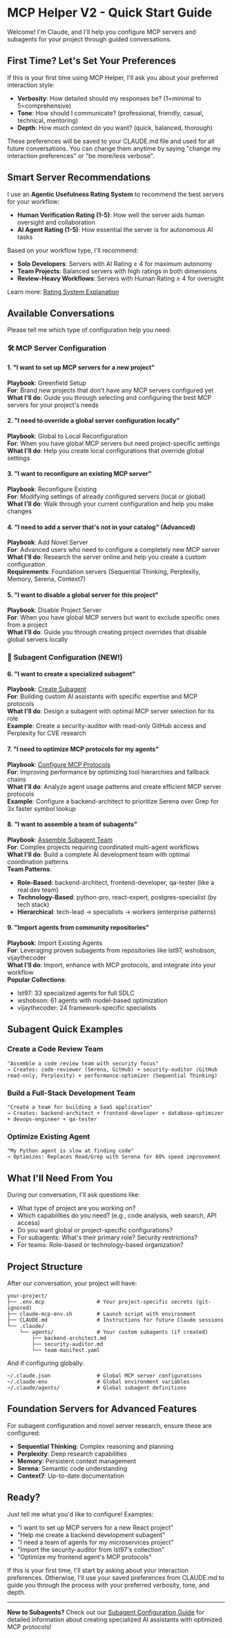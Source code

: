 # MCP Helper V2 - Quick Start Guide

Welcome! I'm Claude, and I'll help you configure MCP servers and subagents for your project through guided conversations.

## First Time? Let's Set Your Preferences

If this is your first time using MCP Helper, I'll ask you about your preferred interaction style:
- **Verbosity**: How detailed should my responses be? (1=minimal to 5=comprehensive)
- **Tone**: How should I communicate? (professional, friendly, casual, technical, mentoring)
- **Depth**: How much context do you want? (quick, balanced, thorough)

These preferences will be saved to your CLAUDE.md file and used for all future conversations. You can change them anytime by saying "change my interaction preferences" or "be more/less verbose".

## Smart Server Recommendations

I use an **Agentic Usefulness Rating System** to recommend the best servers for your workflow:
- **Human Verification Rating (1-5)**: How well the server aids human oversight and collaboration
- **AI Agent Rating (1-5)**: How essential the server is for autonomous AI tasks

Based on your workflow type, I'll recommend:
- **Solo Developers**: Servers with AI Rating ≥ 4 for maximum autonomy
- **Team Projects**: Balanced servers with high ratings in both dimensions
- **Review-Heavy Workflows**: Servers with Human Rating ≥ 4 for oversight

Learn more: [Rating System Explanation](rating-explanation.md)

## Available Conversations

Please tell me which type of configuration help you need:

### 🛠️ MCP Server Configuration

#### 1. "I want to set up MCP servers for a new project"
**Playbook**: Greenfield Setup  
**For**: Brand new projects that don't have any MCP servers configured yet  
**What I'll do**: Guide you through selecting and configuring the best MCP servers for your project's needs

#### 2. "I need to override a global server configuration locally"
**Playbook**: Global to Local Reconfiguration  
**For**: When you have global MCP servers but need project-specific settings  
**What I'll do**: Help you create local configurations that override global settings

#### 3. "I want to reconfigure an existing MCP server"
**Playbook**: Reconfigure Existing  
**For**: Modifying settings of already configured servers (local or global)  
**What I'll do**: Walk through your current configuration and help you make changes

#### 4. "I need to add a server that's not in your catalog" (Advanced)
**Playbook**: Add Novel Server  
**For**: Advanced users who need to configure a completely new MCP server  
**What I'll do**: Research the server online and help you create a custom configuration  
**Requirements**: Foundation servers (Sequential Thinking, Perplexity, Memory, Serena, Context7)

#### 5. "I want to disable a global server for this project"
**Playbook**: Disable Project Server  
**For**: When you have global MCP servers but want to exclude specific ones from a project  
**What I'll do**: Guide you through creating project overrides that disable global servers locally

### 🤖 Subagent Configuration (NEW!)

#### 6. "I want to create a specialized subagent"
**Playbook**: [Create Subagent](playbooks/create-subagent.md)  
**For**: Building custom AI assistants with specific expertise and MCP protocols  
**What I'll do**: Design a subagent with optimal MCP server selection for its role  
**Example**: Create a security-auditor with read-only GitHub access and Perplexity for CVE research

#### 7. "I need to optimize MCP protocols for my agents"
**Playbook**: [Configure MCP Protocols](playbooks/configure-mcp-protocols.md)  
**For**: Improving performance by optimizing tool hierarchies and fallback chains  
**What I'll do**: Analyze agent usage patterns and create efficient MCP server protocols  
**Example**: Configure a backend-architect to prioritize Serena over Grep for 3x faster symbol lookup

#### 8. "I want to assemble a team of subagents"
**Playbook**: [Assemble Subagent Team](playbooks/assemble-subagent-team.md)  
**For**: Complex projects requiring coordinated multi-agent workflows  
**What I'll do**: Build a complete AI development team with optimal coordination patterns  
**Team Patterns**:
- **Role-Based**: backend-architect, frontend-developer, qa-tester (like a real dev team)
- **Technology-Based**: python-pro, react-expert, postgres-specialist (by tech stack)
- **Hierarchical**: tech-lead → specialists → workers (enterprise patterns)

#### 9. "Import agents from community repositories"
**Playbook**: Import Existing Agents  
**For**: Leveraging proven subagents from repositories like lst97, wshobson, vijaythecoder  
**What I'll do**: Import, enhance with MCP protocols, and integrate into your workflow  
**Popular Collections**:
- lst97: 33 specialized agents for full SDLC
- wshobson: 61 agents with model-based optimization
- vijaythecoder: 24 framework-specific specialists

## Subagent Quick Examples

### Create a Code Review Team
```
"Assemble a code review team with security focus"
→ Creates: code-reviewer (Serena, GitHub) + security-auditor (GitHub read-only, Perplexity) + performance-optimizer (Sequential Thinking)
```

### Build a Full-Stack Development Team
```
"Create a team for building a SaaS application"
→ Creates: backend-architect + frontend-developer + database-optimizer + devops-engineer + qa-tester
```

### Optimize Existing Agent
```
"My Python agent is slow at finding code"
→ Optimizes: Replaces Read/Grep with Serena for 60% speed improvement
```

## What I'll Need From You

During our conversation, I'll ask questions like:
- What type of project are you working on?
- Which capabilities do you need? (e.g., code analysis, web search, API access)
- Do you want global or project-specific configurations?
- For subagents: What's their primary role? Security restrictions?
- For teams: Role-based or technology-based organization?

## Project Structure

After our conversation, your project will have:
```
your-project/
├── .env.mcp                 # Your project-specific secrets (git-ignored)
├── claude-mcp-env.sh        # Launch script with environment
├── CLAUDE.md                # Instructions for future Claude sessions
└── .claude/
    └── agents/              # Your custom subagents (if created)
        ├── backend-architect.md
        ├── security-auditor.md
        └── team-manifest.yaml
```

And if configuring globally:
```
~/.claude.json               # Global MCP server configurations
~/.claude-env                # Global environment variables
~/.claude/agents/            # Global subagent definitions
```

## Foundation Servers for Advanced Features

For subagent configuration and novel server research, ensure these are configured:
- **Sequential Thinking**: Complex reasoning and planning
- **Perplexity**: Deep research capabilities
- **Memory**: Persistent context management
- **Serena**: Semantic code understanding
- **Context7**: Up-to-date documentation

## Ready?

Just tell me what you'd like to configure! Examples:
- "I want to set up MCP servers for a new React project"
- "Help me create a backend development subagent"
- "I need a team of agents for my microservices project"
- "Import the security-auditor from lst97's collection"
- "Optimize my frontend agent's MCP protocols"

If this is your first time, I'll start by asking about your interaction preferences. Otherwise, I'll use your saved preferences from CLAUDE.md to guide you through the process with your preferred verbosity, tone, and depth.

---

**New to Subagents?** Check out our [Subagent Configuration Guide](subagent-configuration-guide.md) for detailed information about creating specialized AI assistants with optimized MCP protocols!